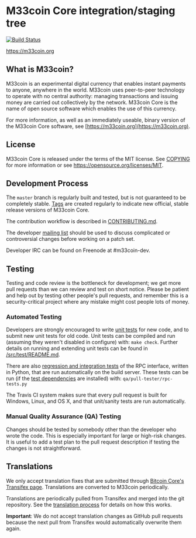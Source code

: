 M33coin Core integration/staging tree
=====================================

[![Build Status](https://travis-ci.org/m33coin-project/m33coin.svg?branch=master)](https://travis-ci.org/m33coin-project/m33coin)

https://m33coin.org

What is M33coin?
----------------

M33coin is an experimental digital currency that enables instant payments to
anyone, anywhere in the world. M33coin uses peer-to-peer technology to operate
with no central authority: managing transactions and issuing money are carried
out collectively by the network. M33coin Core is the name of open source
software which enables the use of this currency.

For more information, as well as an immediately useable, binary version of
the M33coin Core software, see [https://m33coin.org](https://m33coin.org).

License
-------

M33coin Core is released under the terms of the MIT license. See [COPYING](COPYING) for more
information or see https://opensource.org/licenses/MIT.

Development Process
-------------------

The `master` branch is regularly built and tested, but is not guaranteed to be
completely stable. [Tags](https://github.com/m33coin-project/m33coin/tags) are created
regularly to indicate new official, stable release versions of M33coin Core.

The contribution workflow is described in [CONTRIBUTING.md](CONTRIBUTING.md).

The developer [mailing list](https://groups.google.com/forum/#!forum/m33coin-dev)
should be used to discuss complicated or controversial changes before working
on a patch set.

Developer IRC can be found on Freenode at #m33coin-dev.

Testing
-------

Testing and code review is the bottleneck for development; we get more pull
requests than we can review and test on short notice. Please be patient and help out by testing
other people's pull requests, and remember this is a security-critical project where any mistake might cost people
lots of money.

### Automated Testing

Developers are strongly encouraged to write [unit tests](src/test/README.md) for new code, and to
submit new unit tests for old code. Unit tests can be compiled and run
(assuming they weren't disabled in configure) with: `make check`. Further details on running
and extending unit tests can be found in [/src/test/README.md](/src/test/README.md).

There are also [regression and integration tests](/qa) of the RPC interface, written
in Python, that are run automatically on the build server.
These tests can be run (if the [test dependencies](/qa) are installed) with: `qa/pull-tester/rpc-tests.py`

The Travis CI system makes sure that every pull request is built for Windows, Linux, and OS X, and that unit/sanity tests are run automatically.

### Manual Quality Assurance (QA) Testing

Changes should be tested by somebody other than the developer who wrote the
code. This is especially important for large or high-risk changes. It is useful
to add a test plan to the pull request description if testing the changes is
not straightforward.

Translations
------------

We only accept translation fixes that are submitted through [Bitcoin Core's Transifex page](https://www.transifex.com/projects/p/bitcoin/).
Translations are converted to M33coin periodically.

Translations are periodically pulled from Transifex and merged into the git repository. See the
[translation process](doc/translation_process.md) for details on how this works.

**Important**: We do not accept translation changes as GitHub pull requests because the next
pull from Transifex would automatically overwrite them again.
